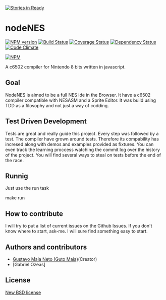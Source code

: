 [![Stories in Ready](https://badge.waffle.io/gutomaia/nodenes.png?label=ready&title=Ready)](https://waffle.io/gutomaia/nodenes)
# nodeNES

[![NPM version](https://badge.fury.io/js/nodeNES.png)](http://badge.fury.io/js/nodeNES)
[![Build Status](https://secure.travis-ci.org/gutomaia/nodeNES.png)](http://travis-ci.org/gutomaia/nodeNES)
[![Coverage Status](https://coveralls.io/repos/gutomaia/nodeNES/badge.png?branch=master)](https://coveralls.io/r/gutomaia/nodeNES?branch=master)
[![Dependency Status](https://gemnasium.com/gutomaia/nodeNES.png)](https://gemnasium.com/gutomaia/nodeNES)
[![Code Climate](https://codeclimate.com/github/gutomaia/nodeNES.png)](https://codeclimate.com/github/gutomaia/nodeNES)


[![NPM](https://nodei.co/npm/nodeNES.png?downloads=true)](https://nodei.co/npm/gutomaia/) 



A c6502 compiler for Nintendo 8 bits written in javascript.

## Goal

NodeNES is aimed to be a full NES ide in the Browser. It have a c6502 compiler compatible with NESASM and a Sprite Editor. It was build using TDD as a filosophy and not just a way of codding.

## Test Driven Development

Tests are great and really guide this project. Every step was followed by a test. The compiler have grown around tests. Therefore its compability has incresed along with demos and examples provided as fixtures. You can even track the learning proccess watching the commit log over the history of the project. You will find several ways to steal on tests before the end of the race.

## Runnig

Just use the run task

make run


## How to contribute

I will try to put a list of current issues on the Github Issues. If you don't know where to start, ask-me. I will sure find something easy to start.

## Authors and contributors
* [Gustavo Maia Neto (Guto Maia)](http://gutomaia.net)(Creator)
* [Gabriel Ozeas]

## License
[New BSD license](http://www.opensource.org/licenses/bsd-license.php)

